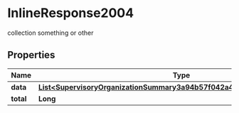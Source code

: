 

# InlineResponse2004

collection something or other

## Properties

Name | Type | Description | Notes
------------ | ------------- | ------------- | -------------
**data** | [**List&lt;SupervisoryOrganizationSummary3a94b57f042a4ebb95027e09d6192992&gt;**](SupervisoryOrganizationSummary3a94b57f042a4ebb95027e09d6192992.md) |  |  [optional]
**total** | **Long** |  |  [optional]



